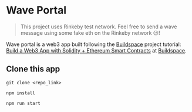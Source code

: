 # Wave Portal

> This project uses Rinkeby test network. Feel free to send a wave message using some fake eth on the Rinkeby network 😉! 

Wave portal is a web3 app built following the [Buildspace](https://buildspace.so/) project tutorial: [Build a Web3 App with Solidity + Ethereum Smart Contracts](https://buildspace.so/solidity) at [Buildspace](https://buildspace.so/).

## Clone this app 
```
git clone <repo_link>

npm install

npm run start
```
